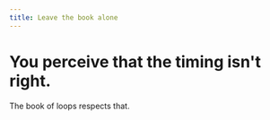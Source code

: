 ```yaml
---
title: Leave the book alone
---
```


# You perceive that the timing isn't right. 
The book of loops respects that. 
